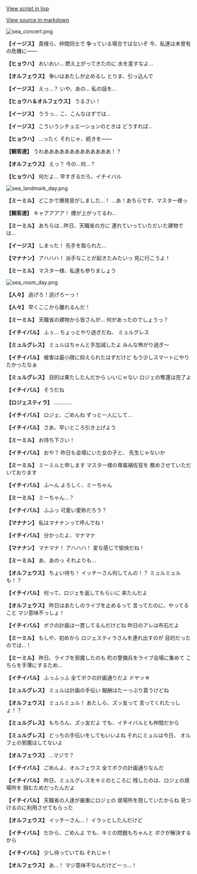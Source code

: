 [View script in lisp](../scripts/202292070.txt)

[View source in markdown](202292070.md)

![sea_concert.png](../images/backgrounds/sea_concert.png)

**【イージス】**
貴様ら、仲間同士で
争っている場合ではないぞ
今、私達は未曾有の危機に――

**【ヒョウハ】**
おいおい…
燃え上がってきたのに
水を差すなよ…

**【オルフェウス】**
争いはあたしが止めるし
とりま、引っ込んで

**【イージス】**
えっ…？
いや、あの…
私の話を…

**【ヒョウハ＆オルフェウス】**
うるさい！

**【イージス】**
ううっ…
こ、こんなはずでは…

**【イージス】**
こういうシチュエーションのときは
どうすれば…

**【ヒョウハ】**
…ったく
それじゃ、続きを――

**【観客達】**
うわあああああああああああああ！？

**【オルフェウス】**
えっ？
今の…何…？

**【ヒョウハ】**
何だよ…
早すぎるだろ、イチイバル

![sea_landmark_day.png](../images/backgrounds/sea_landmark_day.png)

**【ミーミル】**
どこかで爆発音がしました…！
…あ！あちらです、マスター様っ

**【観客達】**
キャアアアア！
煙が上がってるわ…

**【ミーミル】**
あちらは…昨日、天職省の方に
連れていっていただいた建物では…

**【イージス】**
しまった！
先手を取られた…

**【マナナン】**
アハハハ！
派手なことが起きたみたいっ
見に行こうよ！

**【ミーミル】**
マスター様、私達も参りましょう

![sea_room_day.png](../images/backgrounds/sea_room_day.png)

**【人々】**
逃げろ！逃げろーっ！

**【人々】**
早くここから離れるんだ！

**【ミーミル】**
天職省の建物から皆さんが…
何があったのでしょうっ？

**【イチイバル】**
ふぅ…
ちょっとやり過ぎだね、
ミュルグレス

**【ミュルグレス】**
ミュルはちゃんと手加減したよ
みんな怖がり過ぎ～

**【イチイバル】**
被害は最小限に抑えられたはずだけど
もう少しスマートにやりたかったなぁ

**【ミュルグレス】**
目的は果たしたんだから
いいじゃない
ロジェの奪還は完了よ

**【イチイバル】**
そうだね

**【ロジェスティラ】**
…………

**【イチイバル】**
ロジェ、ごめんね
ずっと一人にして…

**【イチイバル】**
さあ、早いところ引き上げよう

**【ミーミル】**
お待ち下さい！

**【イチイバル】**
おや？
昨日も会場にいた女の子と、
先生じゃないか

**【ミーミル】**
ミーミルと申します
マスター様の専属補佐官を
務めさせていただいております

**【イチイバル】**
ふ～ん
よろしく、ミーちゃん

**【ミーミル】**
ミーちゃん…？

**【イチイバル】**
ふふっ
可愛い愛称だろう？

**【マナナン】**
私はマナナンって呼んでね！

**【イチイバル】**
分かったよ、マナマナ

**【マナナン】**
マナマナ！
アハハハ！
変な感じで愉快だね！

**【ミーミル】**
あ、あのっ
それよりも…

**【オルフェウス】**
ちょい待ち！
イッチーさん何してんの！？
ミュルミュルも！？

**【イチイバル】**
何って、ロジェを返してもらいに
来たんだよ

**【オルフェウス】**
昨日はあたしのライブを止めるって
言ってたのに、やってること
マジ意味不っしょ！

**【イチイバル】**
ボクの計画は一貫してるんだけどね
昨日のアレは布石だよ

**【ミーミル】**
もしや、初めから
ロジェスティラさんを連れ出すのが
目的だったのでは…！

**【ミーミル】**
昨日、ライブを邪魔したのも
町の警備兵をライブ会場に集めて
こちらを手薄にするため…

**【イチイバル】**
ふっふっふ
全てボクの計画通りだよ
ドヤッ☆

**【ミュルグレス】**
ミュルは計画の手伝い
報酬はたーっぷり貰うけどね

**【オルフェウス】**
ミュルミュル！
あたしら、ズッ友って
言ってくれたっしょ！？

**【ミュルグレス】**
もちろん、ズッ友だよ
でも、イチイバルとも仲間だから

**【ミュルグレス】**
どっちの手伝いをしてもいいよね
それにミュルは今日、
オルフェの邪魔はしてないよ

**【オルフェウス】**
…マジで？

**【イチイバル】**
ごめんよ、オルフェウス
全てボクの計画通りなんだ

**【イチイバル】**
昨日、ミュルグレスをキミのところに
残したのは、ロジェの居場所を
掴むためだったんだよ

**【イチイバル】**
天職省の人達が厳重にロジェの
居場所を隠していたからね
見つけるのに利用させてもらった

**【オルフェウス】**
イッチーさん…！
イラッとしたんだけど

**【イチイバル】**
だから、ごめんよ
でも、キミの問題もちゃんと
ボクが解決するから

**【イチイバル】**
少し待っていてね
それじゃ！

**【オルフェウス】**
あ…！
マジ意味不なんだけどーっ…！
